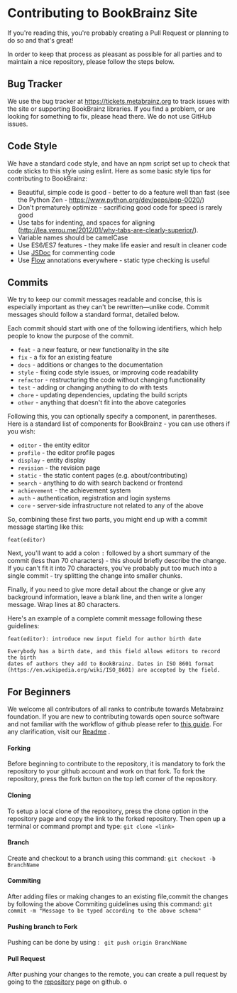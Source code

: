 # Contributing to BookBrainz Site

If you're reading this, you're probably creating a Pull Request or planning to do so and that's great!

In order to keep that process as pleasant as possible for all parties and to maintain a nice repository,
please follow the steps below.

## Bug Tracker

We use the bug tracker at https://tickets.metabrainz.org to track issues with
the site or supporting BookBrainz libraries. If you find a problem, or are
looking for something to fix, please head there. We do not use GitHub issues.

## Code Style

We have a standard code style, and have an npm script set up to check that code
sticks to this style using eslint. Here as some basic style tips for contributing
to BookBrainz:

 * Beautiful, simple code is good - better to do a feature well than fast (see the Python Zen - https://www.python.org/dev/peps/pep-0020/)
 * Don't prematurely optimize - sacrificing good code for speed is rarely good
 * Use tabs for indenting, and spaces for aligning (http://lea.verou.me/2012/01/why-tabs-are-clearly-superior/).
 * Variable names should be camelCase
 * Use ES6/ES7 features - they make life easier and result in cleaner code
 * Use [JSDoc](http://usejsdoc.org/) for commenting code
 * Use [Flow](https://flow.org/) annotations everywhere - static type checking is useful

## Commits

We try to keep our commit messages readable and concise, this is especially important as they can't be rewritten—unlike
code. Commit messages should follow a standard format, detailed below.

Each commit should start with one of the following identifiers, which help people
to know the purpose of the commit.

 * `feat` - a new feature, or new functionality in the site
 * `fix` - a fix for an existing feature
 * `docs` - additions or changes to the documentation
 * `style` - fixing code style issues, or improving code readability
 * `refactor` - restructuring the code without changing functionality
 * `test` - adding or changing anything to do with tests
 * `chore` - updating dependencies, updating the build scripts
 * `other` - anything that doesn't fit into the above categories

Following this, you can optionally specify a component, in parentheses. Here
is a standard list of components for BookBrainz - you can use others if you wish:

 * `editor` - the entity editor
 * `profile` - the editor profile pages
 * `display` - entity display
 * `revision` - the revision page
 * `static` - the static content pages (e.g. about/contributing)
 * `search` - anything to do with search backend or frontend
 * `achievement` - the achievement system
 * `auth` - authentication, registration and login systems
 * `core` - server-side infrastructure not related to any of the above

So, combining these first two parts, you might end up with a commit message starting like this:

    feat(editor)

Next, you'll want to add a colon `:` followed by a short summary of the commit (less than 70 characters) - this should briefly describe the change. If you can't fit it into 70 characters, you've probably put too much into a single commit - try splitting the change into smaller chunks.

Finally, if you need to give more detail about the change or give any background information, leave a blank line, and then write a longer message. Wrap lines at 80 characters.

Here's an example of a complete commit message following these guidelines:

    feat(editor): introduce new input field for author birth date

    Everybody has a birth date, and this field allows editors to record the birth
    dates of authors they add to BookBrainz. Dates in ISO 8601 format
    (https://en.wikipedia.org/wiki/ISO_8601) are accepted by the field.


## For Beginners
We welcome all contributors of all ranks to contribute towards Metabrainz foundation. If you are new to contributing towards open source software and not familiar with the workflow of github please refer to [this guide](https://akrabat.com/the-beginners-guide-to-contributing-to-a-github-project/). For any clarification, visit our [Readme](README.md) .

#### Forking
  Before beginning to contribute to the repository, it is mandatory to fork the repository to your github account and work on that fork.
  To fork the repository, press the fork  button on the top left corner of the repository.

#### Cloning
  To setup a local clone of the repository, press the clone option in the repository page and copy the link to the forked repository. 
  Then open up a terminal or command prompt and type:
  `git clone <link>`

#### Branch
  Create and checkout to a branch using this command: 
  `git checkout -b BranchName`

#### Commiting 
 After adding files or making changes to an existing file,commit the changes by following the above Commiting guidelines using this command:
  `git commit -m "Message to be typed according to the above schema"`

#### Pushing branch to Fork
  Pushing can be done by using :
  ` git push origin BranchName`

#### Pull Request
  After pushing your changes to the remote, you can create a pull request by going to the [repository](https://github.com/bookbrainz/bookbrainz-site) page on github.
o
